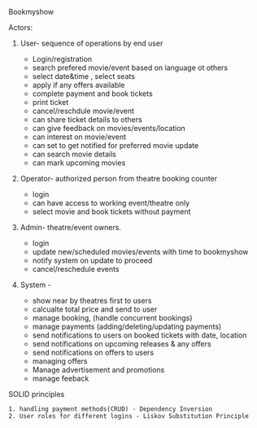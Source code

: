 Bookmyshow

Actors:

1. User- sequence of operations by end user
    - Login/registration
    - search prefered movie/event based on language ot others
    - select date&time , select seats
    - apply if any offers available
    - complete payment and book tickets
    - print ticket
    - cancel/reschdule movie/event
    - can share ticket details to others
    - can give feedback on movies/events/location
    - can interest on movie/event
    - can set to get notified for preferred movie update
    - can search movie details 
    - can mark upcoming movies 

2. Operator- authorized person from theatre booking counter
    - login
    - can have access to working event/theatre only
    - select movie and book tickets without payment 

3. Admin- theatre/event owners. 
    - login
    - update new/scheduled movies/events with time to bookmyshow
    - notify system on update to proceed
    - cancel/reschedule events

4. System - 
    - show near by theatres first to users
    - calcualte total price and send to user
    - manage booking, (handle concurrent bookings)
    - manage payments (adding/deleting/updating payments)
    - send notifications to users on booked tickets with date, location
    - send notifications on upcoming releases & any offers
    - send notifications on offers to users
    - managing offers
    - Manage advertisement and promotions
    - manage feeback


SOLID principles

    1. handling payment methods(CRUD) - Dependency Inversion
    2. User roles for different logins - Liskov Substitution Principle


